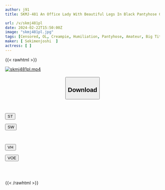```yaml
---
author: j91
title: SKMJ-481 An Office Lady With Beautiful Legs In Black Pantyhose Gets Wet From Her Busy Outside Work And Says, ``1 Million Yen Prize!! Fixed Dildo Piston Game!!'' A Race With Erotic Obstacles That Gradually Increase In Size As She Pees And Has An Explosive Orgasm! If You Can't Reach The Goal Within The Time Limit, You'll Be Punished With A Big Dick And Creampie!

url: /v/skmj481pl
date: 2024-02-22T15:50:00Z
image: "skmj481pl.jpg"
tags: [Censored, OL, Creampie, Humiliation, Pantyhose, Amateur, Big Tits, Planning, Squirting, Nampa, Slender, Toy	]
maker: [ Sekimenjoshi  ]
actress: [ ]
---
```



{{< rawhtml >}}

<div class="video" data-videoid="xZO6xWZVKmU02w">
    <a href="javascript:;">
        <img src="/v/skmj481pl/skmj481pl.jpg" width="WIDTH" height="HEIGHT" alt="skmj481pl.mp4" loading="lazy">
    </a>
</div>

<script type="text/javascript" src="https://j91.asia/asset/on-demand-st.js"></script>

<br>
  <link rel="stylesheet" href="https://j91.asia/asset/bs5.css">
  
  <center>
  <button class="btn btn-primary" type="button" data-bs-toggle="collapse" data-bs-target=".multi-collapse" aria-expanded="false" aria-controls="multiCollapseExample1 multiCollapseExample2"><h2>Download</h2></button></center>
</p>
<div class="row">
  <div class="col">
    <div class="collapse multi-collapse" id="multiCollapseExample1">
      <div class="card card-body">
	      	      <br>
<div class="buttons">  
<p><a href="https://streamtape.to/v/xZO6xWZVKmU02w" target="_blank"><button class="btn-hover color-3"><i class="fa fa-download"></i> ST</button></a></p>
<p><a href="https://cdnwish.com/a26kwdu8854a" target="_blank"><button class="btn-hover color-2"><i class="fa fa-download"></i> SW</button></a></p></div>
    </div>
  </div>
</div>
  <div class="col">
    <div class="collapse multi-collapse" id="multiCollapseExample2">
      <div class="card card-body">
	      <br>
<div class="buttons">
<p><a href="https://vidhidepro.com/f/eooss4lgun3f"><button class="btn-hover color-9"><i class="fa fa-download"></i> VH</button></a></p>
<p><a href="https://voe.sx/cgh9tjgddrjg"><button class="btn-hover color-8"><i class="fa fa-download"></i> VOE</button></a></p></div>
<br><br>
      </div>
    </div>
  </div>
</div>

{{< /rawhtml >}}